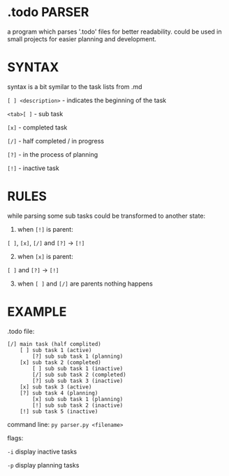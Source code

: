 # .todo PARSER
a program which parses '.todo' files for better readability. could be used in small projects for easier planning and development.

# SYNTAX
syntax is a bit symilar to the task lists from .md

`[ ] <description>` - indicates the beginning of the task

`<tab>[ ]` - sub task 

`[x]` - completed task

`[/]` - half completed / in progress

`[?]` - in the process of planning

`[!]` - inactive task

# RULES
while parsing some sub tasks could be transformed to another state:

1. when `[!]` is parent:

`[ ]`, `[x]`, `[/]` and `[?]` -> `[!]`

2. when `[x]` is parent:

`[ ]` and `[?]` -> `[!]`

3. when `[ ]` and `[/]` are parents nothing happens	

# EXAMPLE
.todo file:
```
[/] main task (half complited)
	[ ] sub task 1 (active)
		[?] sub sub task 1 (planning)
	[x] sub task 2 (completed)
		[ ] sub sub task 1 (inactive)
		[/] sub sub task 2 (completed)
		[?] sub sub task 3 (inactive)
	[x] sub task 3 (active)
	[?] sub task 4 (planning)
		[x] sub sub task 1 (planning)
		[!] sub sub task 2 (inactive)
	[!] sub task 5 (inactive)
```
command line: `py parser.py <filename>`

flags: 

`-i` display inactive tasks

`-p` display planning tasks
